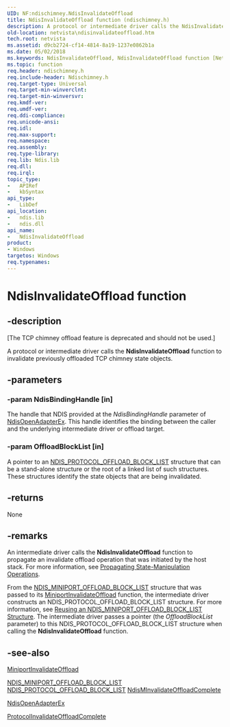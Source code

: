 ```yaml
---
UID: NF:ndischimney.NdisInvalidateOffload
title: NdisInvalidateOffload function (ndischimney.h)
description: A protocol or intermediate driver calls the NdisInvalidateOffload function to invalidate previously offloaded TCP chimney state objects.
old-location: netvista\ndisinvalidateoffload.htm
tech.root: netvista
ms.assetid: d9cb2724-cf14-4814-8a19-1237e0862b1a
ms.date: 05/02/2018
ms.keywords: NdisInvalidateOffload, NdisInvalidateOffload function [Network Drivers Starting with Windows Vista], ndischimney/NdisInvalidateOffload, netvista.ndisinvalidateoffload, tcp_chim_ndis_func_f9049fdc-87ff-467c-9427-d42876e16aa3.xml
ms.topic: function
req.header: ndischimney.h
req.include-header: Ndischimney.h
req.target-type: Universal
req.target-min-winverclnt: 
req.target-min-winversvr: 
req.kmdf-ver: 
req.umdf-ver: 
req.ddi-compliance: 
req.unicode-ansi: 
req.idl: 
req.max-support: 
req.namespace: 
req.assembly: 
req.type-library: 
req.lib: Ndis.lib
req.dll: 
req.irql: 
topic_type:
-	APIRef
-	kbSyntax
api_type:
-	LibDef
api_location:
-	ndis.lib
-	ndis.dll
api_name:
-	NdisInvalidateOffload
product:
- Windows
targetos: Windows
req.typenames: 
---
```


# NdisInvalidateOffload function


## -description


<p class="CCE_Message">[The TCP chimney offload feature is deprecated and should not be used.]

A protocol or intermediate driver calls the 
  <b>NdisInvalidateOffload</b> function to invalidate previously offloaded TCP chimney state objects.


## -parameters




### -param NdisBindingHandle [in]

The handle that NDIS provided at the 
     <i>NdisBindingHandle</i> parameter of 
     <a href="https://msdn.microsoft.com/library/windows/hardware/ff563715">NdisOpenAdapterEx</a>. This handle
     identifies the binding between the caller and the underlying intermediate driver or offload
     target.


### -param OffloadBlockList [in]

A pointer to an 
     <a href="https://msdn.microsoft.com/64febd55-1ab8-4e2e-b738-340167866333">
     NDIS_PROTOCOL_OFFLOAD_BLOCK_LIST</a> structure that can be a stand-alone structure or the root of a
     linked list of such structures. These structures identify the state objects that are being
     invalidated.


## -returns



None




## -remarks



An intermediate driver calls the 
    <b>NdisInvalidateOffload</b> function to propagate an invalidate offload operation that was initiated by
    the host stack. For more information, see 
    <a href="https://msdn.microsoft.com/library/windows/hardware/ff563771">Propagating
    State-Manipulation Operations</a>.

From the 
    <a href="https://msdn.microsoft.com/ebc98e65-5d11-4c3d-aea1-dfad1434c093">
    NDIS_MINIPORT_OFFLOAD_BLOCK_LIST</a> structure that was passed to its 
    <a href="https://msdn.microsoft.com/58226149-daea-40aa-afb6-13ce615434b3">
    MiniportInvalidateOffload</a> function, the intermediate driver constructs an
    NDIS_PROTOCOL_OFFLOAD_BLOCK_LIST structure. For more information, see 
    <a href="https://docs.microsoft.com/windows-hardware/drivers/network/reusing-an-ndis-miniport-offload-block-list-structure">Reusing an
    NDIS_MINIPORT_OFFLOAD_BLOCK_LIST Structure</a>. The intermediate driver passes a pointer (the 
    <i>OffloadBlockList</i> parameter) to this NDIS_PROTOCOL_OFFLOAD_BLOCK_LIST structure when calling the 
    <b>NdisInvalidateOffload</b> function.




## -see-also




<a href="https://msdn.microsoft.com/58226149-daea-40aa-afb6-13ce615434b3">MiniportInvalidateOffload</a>



<a href="https://msdn.microsoft.com/ebc98e65-5d11-4c3d-aea1-dfad1434c093">
   NDIS_MINIPORT_OFFLOAD_BLOCK_LIST</a>



<a href="https://msdn.microsoft.com/64febd55-1ab8-4e2e-b738-340167866333">
   NDIS_PROTOCOL_OFFLOAD_BLOCK_LIST</a>



<a href="https://msdn.microsoft.com/fd14e983-ea4b-41f2-973d-88b114306e75">
   NdisMInvalidateOffloadComplete</a>



<a href="https://msdn.microsoft.com/library/windows/hardware/ff563715">NdisOpenAdapterEx</a>



<a href="https://msdn.microsoft.com/6d2c71d0-9686-4eb5-9715-27de3dc8b390">
   ProtocolInvalidateOffloadComplete</a>
 

 


